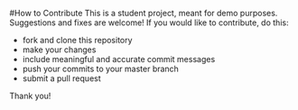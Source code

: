 #How to Contribute
This is a student project, meant for demo purposes. Suggestions and fixes are welcome! If you would like to contribute, do this:

- fork and clone this repository 
- make your changes
- include meaningful and accurate commit messages
- push your commits to your master branch
- submit a pull request

Thank you!
